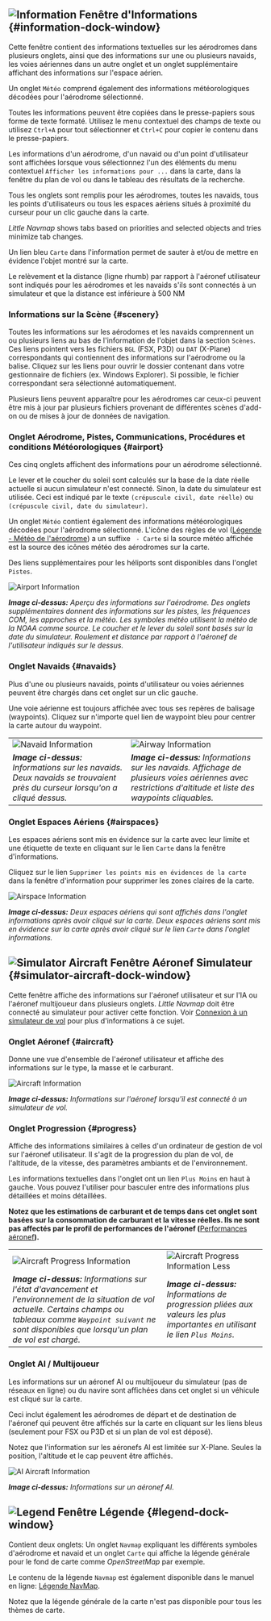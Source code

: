 ## ![Information](../images/icons/infodock.png "Information") Fenêtre  d'Informations {#information-dock-window}

Cette fenêtre contient des informations textuelles sur les aérodromes dans plusieurs onglets, ainsi que des informations sur une ou plusieurs navaids, les voies aériennes dans un autre onglet et un onglet supplémentaire affichant des informations sur l'espace aérien.

Un onglet `Météo` comprend également des informations météorologiques décodées pour l'aérodrome sélectionné.

Toutes les informations peuvent être copiées dans le presse-papiers sous forme de texte formaté. Utilisez le menu contextuel des champs de texte ou utilisez `Ctrl+A` pour tout sélectionner et `Ctrl+C` pour copier le contenu dans le presse-papiers.

Les informations d'un aérodrome, d'un navaid ou d'un point d'utilisateur sont affichées lorsque vous sélectionnez l'un des éléments du menu contextuel `Afficher les informations pour ...` dans la carte, dans la fenêtre du plan de vol ou dans le tableau des résultats de la recherche.

Tous les onglets sont remplis pour les aérodromes, toutes les navaids, tous les points d'utilisateurs ou tous les espaces aériens situés à proximité du curseur pour un clic gauche dans la carte.

_Little Navmap_ shows tabs based on priorities and selected objects and tries minimize tab changes. 

Un lien bleu `Carte` dans l'information permet de sauter à et/ou de mettre en évidence l'objet montré sur la carte. 

Le relèvement et la distance \(ligne rhumb\) par rapport à l'aéronef utilisateur sont indiqués pour les aérodromes et les navaids s'ils sont connectés à un simulateur et que la distance est inférieure à 500 NM

### Informations sur la Scène {#scenery}

Toutes les informations sur les aérodomes et les navaids comprennent un ou plusieurs liens au bas de l'information de l'objet dans la section `Scènes`. Ces liens pointent vers les fichiers `BGL` \(FSX, P3D\) ou `DAT` \(X-Plane\) correspondants qui contiennent des informations sur l'aérodrome ou la balise. Cliquez sur les liens pour ouvrir le dossier contenant dans votre gestionnaire de fichiers \(ex. Windows Explorer\). Si possible, le fichier correspondant sera sélectionné automatiquement.

Plusieurs liens peuvent apparaître pour les aérodromes car ceux-ci peuvent être mis à jour par plusieurs fichiers provenant de différentes scènes d'add-on ou de mises à jour de données de navigation.

### Onglet Aérodrome, Pistes, Communications, Procédures et conditions Météorologiques {#airport}

Ces cinq onglets affichent des informations pour un aérodrome sélectionné.

Le lever et le coucher du soleil sont calculés sur la base de la date réelle actuelle si aucun simulateur n'est connecté. Sinon, la date du simulateur est utilisée. Ceci est indiqué par le texte `(crépuscule civil, date réelle)` ou `(crépuscule civil, date du simulateur)`.

Un onglet `Météo` contient également des informations météorologiques décodées pour l'aérodrome sélectionné. L'icône des règles de vol \([Légende - Météo de l'aérodrome](LEGEND.md#airport-weather)\) a un suffixe ` - Carte` si la source météo affichée est la source des icônes météo des aérodromes sur la carte.

Des liens supplémentaires pour les héliports sont disponibles dans l'onglet `Pistes`.

![Airport Information](../images/infoairport_fr.jpg "Airport Information")

_**Image ci-dessus:** Aperçu des informations sur l'aérodrome. Des onglets supplémentaires donnent des informations sur les pistes, les fréquences COM, les approches et la météo. Les symboles météo utilisent la météo de la NOAA comme source. Le coucher et le lever du soleil sont basés sur la date du simulateur. Roulement et distance par rapport à l'aéronef de l'utilisateur indiqués sur le dessus._

### Onglet Navaids {#navaids}

Plus d'une ou plusieurs navaids, points d'utilisateur ou voies aériennes peuvent être chargés dans cet onglet sur un clic gauche.

Une voie aérienne est toujours affichée avec tous ses repères de balisage (waypoints). Cliquez sur n'importe quel lien de waypoint bleu pour centrer la carte autour du waypoint.

| | |
| -- | -- |
| ![Navaid Information](../images/infonavaid_fr.jpg "Navaid Information") | ![Airway Information](../images/infoairway.jpg "Airway Information") |
| _**Image ci-dessus:** Informations sur les navaids. Deux navaids se trouvaient près du curseur lorsqu'on a cliqué dessus._ | _**Image ci-dessus:** Informations sur les navaids. Affichage de plusieurs voies aériennes avec restrictions d'altitude et liste des waypoints cliquables._ |

### Onglet Espaces Aériens {#airspaces}

Les espaces aériens sont mis en évidence sur la carte avec leur limite et une étiquette de texte en cliquant sur le lien `Carte` dans la fenêtre d'informations.

Cliquez sur le lien `Supprimer les points mis en évidences de la carte` dans la fenêtre d'information pour supprimer les zones claires de la carte.

![Airspace Information](../images/infoairspace_fr.jpg "Airspace Information")

_**Image ci-dessus:** Deux espaces aériens qui sont affichés dans l'onglet informations après avoir cliqué sur la carte. Deux espaces aériens sont mis en évidence sur la carte après avoir cliqué sur le lien _`Carte`_ dans l'onglet informations._

## ![Simulator Aircraft](../images/icons/aircraftdock.png "Simulator Aircraft") Fenêtre Aéronef Simulateur {#simulator-aircraft-dock-window}

Cette fenêtre affiche des informations sur l'aéronef utilisateur et sur l'IA ou l'aéronef multijoueur dans plusieurs onglets.
_Little Navmap_ doit être connecté au simulateur pour activer cette fonction.
Voir [Connexion à un simulateur de vol](CONNECT.md#connecting-to-a-flight-simulator) pour plus d'informations à ce sujet.

### Onglet Aéronef {#aircraft}

Donne une vue d'ensemble de l'aéronef utilisateur et affiche des informations sur le type, la masse et le carburant.

![Aircraft Information](../images/infoac_fr.jpg "Aircraft Information")

_**Image ci-dessus:** Informations sur l'aéronef lorsqu'il est connecté à un simulateur de vol._

### Onglet Progression {#progress}

Affiche des informations similaires à celles d'un ordinateur de gestion de vol sur l'aéronef utilisateur. Il s'agit de la progression du plan de vol, de l'altitude, de la vitesse, des paramètres ambiants et de l'environnement.

Les informations textuelles dans l'onglet ont un lien `Plus Moins` en haut à gauche. Vous pouvez l'utiliser pour basculer entre des informations plus détaillées et moins détaillées.

**Notez que les estimations de carburant et de temps dans cet onglet sont basées sur la consommation de carburant et la vitesse réelles. Ils ne sont pas affectés par le profil de performances de l'aéronef \(**[Performances aéronef](AIRCRAFTPERF.md)**\).**

| | |
| -- | -- |
| ![Aircraft Progress Information](../images/infoacprogress_fr.jpg "Aircraft Progress's Information") | ![Aircraft Progress Information Less](../images/infoacprogressless_fr.jpg "Aircraft Progress's Information Less") |
| _**Image ci-dessus:** Informations sur l'état d'avancement et l'environnement de la situation de vol actuelle. Certains champs ou tableaux comme _`Waypoint suivant`_ ne sont disponibles que lorsqu'un plan de vol est chargé._ | _**Image ci-dessus:** Informations de progression pliées aux valeurs les plus importantes en utilisant le lien _`Plus Moins`_._ |

### Onglet AI / Multijoueur

Les informations sur un aéronef AI ou multijoueur du simulateur \(pas de réseaux en ligne\) ou du navire sont affichées dans cet onglet si un véhicule est cliqué sur la carte.

Ceci inclut également les aérodromes de départ et de destination de l'aéronef qui peuvent être affichés sur la carte en cliquant sur les liens bleus \(seulement pour FSX ou P3D et si un plan de vol est déposé\).

Notez que l'information sur les aéronefs AI est limitée sur X-Plane. Seules la position, l'altitude et le cap peuvent être affichés.

![AI Aircraft Information](../images/infoacai.jpg "AI Aircraft Information")

_**Image ci-dessus:** Informations sur un aéronef AI._

## ![Legend](../images/icons/legenddock.png "Legend") Fenêtre Légende {#legend-dock-window}

Contient deux onglets: Un onglet   `Navmap` expliquant les différents symboles d'aérodrome et navaid et un onglet `Carte` qui affiche la légende générale pour le fond de carte comme  _OpenStreetMap_ par exemple.

Le contenu de la légende `Navmap` est également disponible dans le manuel en ligne: [Légende NavMap](LEGEND.md).

Notez que la légende générale de la carte n'est pas disponible pour tous les thèmes de carte.

